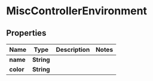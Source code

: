 

# MiscControllerEnvironment


## Properties

| Name | Type | Description | Notes |
|------------ | ------------- | ------------- | -------------|
|**name** | **String** |  |  |
|**color** | **String** |  |  |



